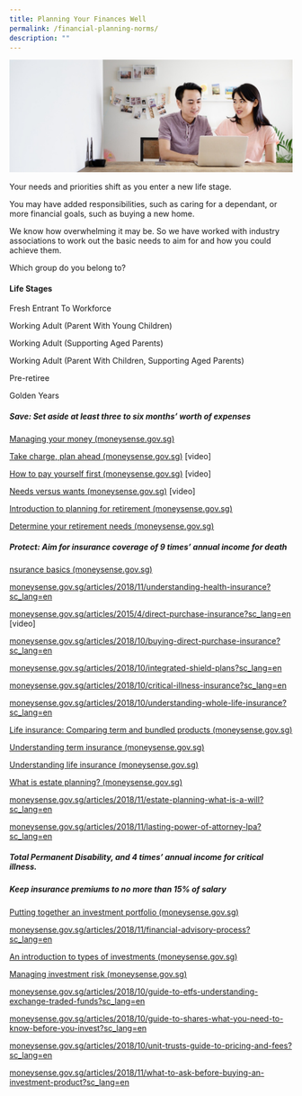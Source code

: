 ```yaml
---
title: Planning Your Finances Well
permalink: /financial-planning-norms/
description: ""
---
```

![Are Your Planning Your Finances](/images/Are%20You%20Planning%20Your%20Finances/planning%20your%20finances.jfif)

Your needs and priorities shift as you enter a new life stage. 

You may have added responsibilities, such as caring for a dependant, or more financial goals, such as buying a new home. 

We know how overwhelming it may be. So we have worked with industry associations to work out the basic needs to aim for and how you could achieve them. 

Which group do you belong to?

#### Life Stages

Fresh Entrant To Workforce

Working Adult (Parent With Young Children)

Working Adult (Supporting Aged Parents)

Working Adult (Parent With Children, Supporting Aged Parents)

Pre-retiree

Golden Years

#####  Save: Set aside at least three to six months’ worth of expenses

[Managing your money (moneysense.gov.sg)](https://www.moneysense.gov.sg/articles/2018/11/managing-your-money)

[Take charge, plan ahead (moneysense.gov.sg)](https://www.moneysense.gov.sg/articles/2014/8/take-charge-plan-ahead) \[video\]

[How to pay yourself first (moneysense.gov.sg)](https://www.moneysense.gov.sg/articles/2013/10/how-to-pay-yourself-first) \[video\]

[Needs versus wants (moneysense.gov.sg)](https://www.moneysense.gov.sg/articles/2013/10/needs-versus-wants) \[video\]

[Introduction to planning for retirement (moneysense.gov.sg)](https://www.moneysense.gov.sg/articles/2018/10/introduction-to-retirement-planning)

[Determine your retirement needs (moneysense.gov.sg)](https://www.moneysense.gov.sg/articles/2018/10/determine-your-retirement-needs)


##### Protect: Aim for insurance coverage of 9 times’ annual income for death

[nsurance basics (moneysense.gov.sg)](https://www.moneysense.gov.sg/articles/2018/11/insurance-basics)

[moneysense.gov.sg/articles/2018/11/understanding-health-insurance?sc\_lang=en](https://www.moneysense.gov.sg/articles/2018/11/understanding-health-insurance?sc_lang=en)

[moneysense.gov.sg/articles/2015/4/direct-purchase-insurance?sc\_lang=en](https://www.moneysense.gov.sg/articles/2015/4/direct-purchase-insurance?sc_lang=en) \[video\]

[moneysense.gov.sg/articles/2018/10/buying-direct-purchase-insurance?sc\_lang=en](https://www.moneysense.gov.sg/articles/2018/10/buying-direct-purchase-insurance?sc_lang=en)

[moneysense.gov.sg/articles/2018/10/integrated-shield-plans?sc\_lang=en](https://www.moneysense.gov.sg/articles/2018/10/integrated-shield-plans?sc_lang=en)

[moneysense.gov.sg/articles/2018/10/critical-illness-insurance?sc\_lang=en](https://www.moneysense.gov.sg/articles/2018/10/critical-illness-insurance?sc_lang=en)

[moneysense.gov.sg/articles/2018/10/understanding-whole-life-insurance?sc\_lang=en](https://www.moneysense.gov.sg/articles/2018/10/understanding-whole-life-insurance?sc_lang=en)

[Life insurance: Comparing term and bundled products (moneysense.gov.sg)](https://www.moneysense.gov.sg/articles/2018/10/life-insurance-comparing-term-and-bundled-products)

[Understanding term insurance (moneysense.gov.sg)](https://www.moneysense.gov.sg/articles/2018/11/understanding-term-insurance)

[Understanding life insurance (moneysense.gov.sg)](https://www.moneysense.gov.sg/articles/2018/11/understanding-life-insurance)

[What is estate planning? (moneysense.gov.sg)](https://www.moneysense.gov.sg/articles/2018/10/what-is-estate-planning)

[moneysense.gov.sg/articles/2018/11/estate-planning-what-is-a-will?sc\_lang=en](https://www.moneysense.gov.sg/articles/2018/11/estate-planning-what-is-a-will?sc_lang=en)

[moneysense.gov.sg/articles/2018/11/lasting-power-of-attorney-lpa?sc\_lang=en](https://www.moneysense.gov.sg/articles/2018/11/lasting-power-of-attorney-lpa?sc_lang=en)


##### Total Permanent Disability, and 4 times’ annual income for critical illness. 


##### Keep insurance premiums to no more than 15% of salary

[Putting together an investment portfolio​ (moneysense.gov.sg)](https://www.moneysense.gov.sg/articles/2018/11/putting-together-an-investment-portfolio)

[moneysense.gov.sg/articles/2018/11/financial-advisory-process?sc\_lang=en](https://www.moneysense.gov.sg/articles/2018/11/financial-advisory-process?sc_lang=en)

[An introduction to types of investment​s (moneysense.gov.sg)](https://www.moneysense.gov.sg/articles/2018/10/an-introduction-to-types-of-investments)

[Managing investment risk (moneysense.gov.sg)](https://www.moneysense.gov.sg/articles/2018/10/managing-investment-risk)

[moneysense.gov.sg/articles/2018/10/guide-to-etfs-understanding-exchange-traded-funds?sc\_lang=en](https://www.moneysense.gov.sg/articles/2018/10/guide-to-etfs-understanding-exchange-traded-funds?sc_lang=en)

[moneysense.gov.sg/articles/2018/10/guide-to-shares-what-you-need-to-know-before-you-invest?sc\_lang=en](https://www.moneysense.gov.sg/articles/2018/10/guide-to-shares-what-you-need-to-know-before-you-invest?sc_lang=en)

[moneysense.gov.sg/articles/2018/10/unit-trusts-guide-to-pricing-and-fees?sc\_lang=en](https://www.moneysense.gov.sg/articles/2018/10/unit-trusts-guide-to-pricing-and-fees?sc_lang=en)

[moneysense.gov.sg/articles/2018/11/what-to-ask-before-buying-an-investment-product?sc\_lang=en](https://www.moneysense.gov.sg/articles/2018/11/what-to-ask-before-buying-an-investment-product?sc_lang=en)